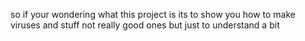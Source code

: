 so if your wondering what this project is its to show you how to make viruses and stuff not really good ones but just to understand a bit
